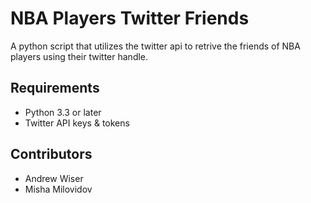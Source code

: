 # NBA Players Twitter Friends #

A python script that utilizes the twitter api to retrive the friends of NBA players using their twitter handle.

## Requirements ##
* Python 3.3 or later
* Twitter API keys & tokens

## Contributors ##
* Andrew Wiser
* Misha Milovidov